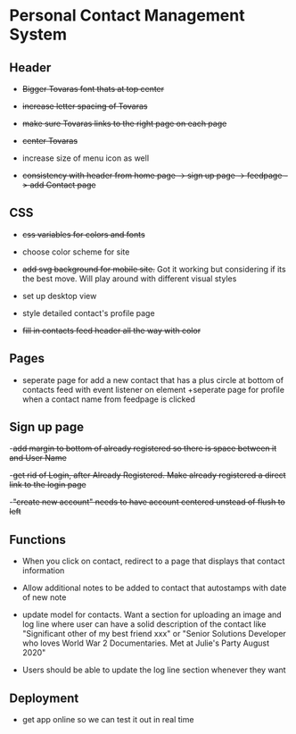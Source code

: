 # Personal Contact Management System

## Header

- ~~Bigger Tovaras font thats at top center~~

- ~~increase letter spacing of Tovaras~~

- ~~make sure Tovaras links to the right page on each page~~

- ~~center Tovaras~~

- increase size of menu icon as well

- ~~consistency with header from home page -> sign up page -> feedpage -> add Contact page~~

## CSS

- ~~css variables for colors and fonts~~

- choose color scheme for site

- ~~add svg background for mobile site.~~ Got it working but considering if its the best move. Will play around with different visual styles

- set up desktop view

- style detailed contact's profile page

- ~~fill in contacts feed header all the way with color~~

## Pages

- seperate page for add a new contact that has a plus circle at bottom of contacts feed with event listener on element
  +seperate page for profile when a contact name from feedpage is clicked

## Sign up page

  -~~add margin to bottom of already registered so there is space between it and User Name~~

  -~~get rid of Login, after Already Registered. Make already registered a direct link to the login page~~

  -~~"create new account" needs to have account centered unstead of flush to left~~

## Functions

- When you click on contact, redirect to a page that displays that contact information

- Allow additional notes to be added to contact that autostamps with date of new note

- update model for contacts. Want a section for uploading an image and log line where user can have a solid description of the contact like "Significant other of my best friend xxx" or "Senior Solutions Developer who loves World War 2 Documentaries. Met at Julie's Party August 2020"

- Users should be able to update the log line section whenever they want
## Deployment

- get app online so we can test it out in real time
